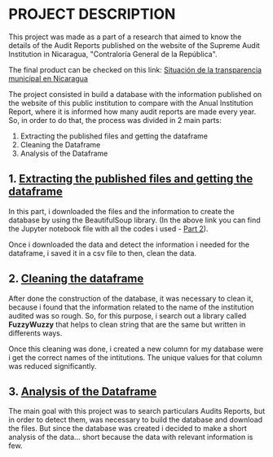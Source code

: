 # PROJECT DESCRIPTION

This project was made as a part of a research that aimed to know the details of the Audit Reports published on the website of the Supreme Audit Institution in Nicaragua, "Contraloría General de la República".

The final product can be checked on this link: [Situación de la transparencia municipal en Nicaragua](https://urnasabiertas.com/wp-content/uploads/2022/09/UA_Situacion-de-la-Transparencia-Municipal.pdf)

The project consisted in build a database with the information published on the website of this public institution to compare with the Anual Institution Report, where it is informed how many audit reports are made every year. So, in order to do that, the process was divided in 2 main parts:

1.  Extracting the published files and getting the dataframe
2.  Cleaning the Dataframe
3.  Analysis of the Dataframe

## 1. [Extracting the published files and getting the dataframe](https://github.com/lilqasr/Projects/blob/c29e4352995d38e9987fc7ce17b90d74be68bc74/Projects_list/Python/Building%20dataset%20from%20website/1%20-%20Extract%20Files%20and%20Get%20Dataframe.ipynb)

In this part, i downloaded the files and the information to create the database by using the BeautifulSoup library. (In the above link you can find the Jupyter notebook file with all the codes i used - [Part 2](https://github.com/lilqasr/Projects/blob/c29e4352995d38e9987fc7ce17b90d74be68bc74/Projects_list/Python/Building%20dataset%20from%20website/2%20-%20Create%20DataSet%20from%20PDF%20Files-part2.ipynb)).

Once i downloaded the data and detect the information i needed for the dataframe, i saved it in a csv file to then, clean the data.

## 2. [Cleaning the dataframe](https://github.com/lilqasr/Projects/blob/main/Projects_list/Python/Building%20dataset%20from%20website/3%20-%20Clean%20dataset.ipynb)

After done the construction of the database, it was necessary to clean it, because i found that the information related to the name of the institution audited was so rough. So, for this purpose, i search out a library called **FuzzyWuzzy** that helps to clean string that are the same but written in differents ways.

Once this cleaning was done, i created a new column for my database were i get the correct names of the intitutions. The unique values for that column was reduced significantly.

## 3. [Analysis of the Dataframe](https://github.com/lilqasr/Projects/blob/main/Projects_list/Python/Building%20dataset%20from%20website/4-%20Built_Dataset_Analysis.ipynb)

The main goal with this project was to search particulars Audits Reports, but in order to detect them, was necessary to build the database and download the files. But since the database was created i decided to make a short analysis of the data... short because the data with relevant information is few.
